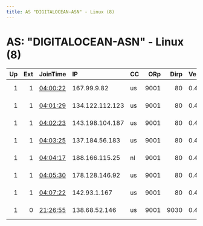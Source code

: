 ```yaml
---
title: AS "DIGITALOCEAN-ASN" - Linux (8)
---
```


# AS: "DIGITALOCEAN-ASN" - Linux (8)

|   Up |   Ext | JoinTime                                                                                            | IP              | CC   |   ORp |   Dirp | Version   | Contact                      | Nickname      |   eFamMembers |
|-----:|------:|:----------------------------------------------------------------------------------------------------|:----------------|:-----|------:|-------:|:----------|:-----------------------------|:--------------|--------------:|
|    1 |     1 | [04:00:22](https://metrics.torproject.org/rs.html#details/9CB38C50428CE2E3D3BC6517BBFAAAC839CDE3E8) | 167.99.9.82     | us   |  9001 |     80 | 0.4.5.10  | jhonstoneast@gmail.com p     | verybadrelay1 |             7 |
|    1 |     1 | [04:01:29](https://metrics.torproject.org/rs.html#details/C46ED666B392B92682DD1F4F89F6D34D9487C885) | 134.122.112.123 | us   |  9001 |     80 | 0.4.5.10  | jhonstoneast@gmail.com p     | verybadrelay2 |             7 |
|    1 |     1 | [04:02:23](https://metrics.torproject.org/rs.html#details/256916F1280CF01905D9F718104464A5FC4D9C2E) | 143.198.104.187 | us   |  9001 |     80 | 0.4.5.10  | jhonstoneast@gmail.com p     | verybadrelay3 |             7 |
|    1 |     1 | [04:03:25](https://metrics.torproject.org/rs.html#details/57EAD39ECF98E846FCF60C38AF694BA194F53883) | 137.184.56.183  | us   |  9001 |     80 | 0.4.5.10  | jhonstoneast@gmail.com p     | verybadrelay4 |             7 |
|    1 |     1 | [04:04:17](https://metrics.torproject.org/rs.html#details/77D935552D6A81073FD11B6A6AC00C643F91DB6D) | 188.166.115.25  | nl   |  9001 |     80 | 0.4.5.10  | jhonstoneast@gmail.com p     | verybadrelay5 |             7 |
|    1 |     1 | [04:05:30](https://metrics.torproject.org/rs.html#details/3E9ECB30F11754323B8367309BF1FF1EC3585ACD) | 178.128.146.92  | us   |  9001 |     80 | 0.4.5.10  | jhonstoneast@gmail.com p     | verybadrelay6 |             7 |
|    1 |     1 | [04:07:22](https://metrics.torproject.org/rs.html#details/B20D7A5A6D5DBD1A12611DE2626B62A609C93940) | 142.93.1.167    | us   |  9001 |     80 | 0.4.5.10  | jhonstoneast@gmail.com p     | verybadrelay7 |             7 |
|    1 |     0 | [21:26:55](https://metrics.torproject.org/rs.html#details/CBE13FEF8D2EA31C526177EC25DF79DB684D552C) | 138.68.52.146   | us   |  9001 |   9030 | 0.4.5.10  | Boyd Bad10 &lt;boyd.badten A | bad102        |             2 |
